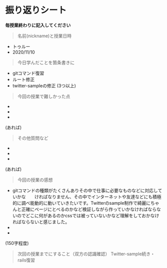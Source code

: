 # 振り返りシート

**毎授業終わりに記入してください**

> 名前(nickname)と授業日時
- トゥルー
- 2020/11/10


> 今日学んだことを箇条書きに
- gitコマンド復習
- ルート修正
- twitter-sampleの修正
(3つ以上)

> 今回の授業で難しかった点
- 
- 
- 
(あれば)

> その他質問など
- 
- 
- 
(あれば)

> 今回の授業の感想
- gitコマンドの種類がたくさんありその中で仕事に必要なものなどに対応していかな　　ければなりません、その中でインターネットや友達などにも積極的に調べ能動的に動いていきたいです。Twitterのsample制作で綺麗にちゃんと正確にページにとべるのかなど検証しながら作っていかなければならないのでどこに何があるのかcssでは被っていないかなど理解をしておかなければならないと感じました。
- 
- 
(150字程度)

> 次回の授業までにすること（双方の認識確認）
Twitter-sample続き・rails復習
